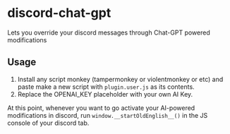 # discord-chat-gpt
Lets you override your discord messages through Chat-GPT powered modifications

## Usage

1. Install any script monkey (tampermonkey or violentmonkey or etc) and paste make a new script with `plugin.user.js` as its contents. 
2. Replace the OPENAI_KEY placeholder with your own AI Key.

At this point, whenever you want to go activate your AI-powered modifications in discord, run `window.__startOldEnglish__()` in the JS console of your discord tab.
